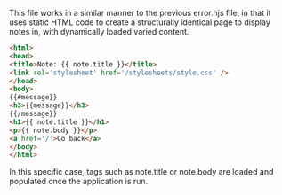 This file works in a similar manner to the previous error.hjs file, in that it uses static HTML code to create a structurally identical page to display notes in, with dynamically loaded varied content. 

```html
<html>
<head>
<title>Note: {{ note.title }}</title>
<link rel='stylesheet' href='/stylesheets/style.css' />
</head>
<body>
{{#message}}
<h3>{{message}}</h3>
{{/message}}
<h1>{{ note.title }}</h1>
<p>{{ note.body }}</p>
<a href='/'>Go back</a>
</body>
</html>
```

In this specific case, tags such as note.title or note.body are loaded and populated once the application is run.

